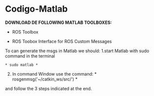# Codigo-Matlab

**DOWNLOAD DE FOLLOWING MATLAB TOOLBOXES:**

- ROS Toolbox

- ROS Toobox Interface for ROS Custom Messages

To can generate the msgs in Matlab we should:
  1.start Matlab with sudo command in the terminal

    * sudo matlab *
  
  2. In command Window use the command:
    * rosgenmsg('~/catkin_ws/src/') *
 
  and follow the 3 steps indicated at the end.
